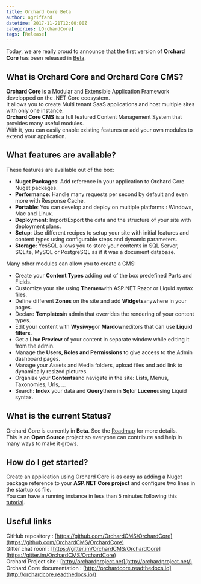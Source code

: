 ```yaml
---
title: Orchard Core Beta
author: agriffard
datetime: 2017-11-21T12:00:00Z
categories: [OrchardCore]
tags: [Release]
---
```


Today, we are really proud to announce that the first version of **Orchard Core** has been released in [Beta](https://github.com/OrchardCMS/OrchardCore/releases/tag/1.0.0-beta1).

## What is Orchard Core and Orchard Core CMS?

**Orchard Core** is a Modular and Extensible Application Framework developped on the .NET Core ecosystem.  
It allows you to create Multi tenant SaaS applications and host multiple sites with only one instance.  
**Orchard Core CMS** is a full featured Content Management System that provides many useful modules.  
With it, you can easily enable existing features or add your own modules to extend your application.

## What features are available?

These features are available out of the box:

- **Nuget Packages**: Add reference in your application to Orchard Core Nuget packages.
- **Performance**: Handle many requests per second by default and even more with Response Cache.
- **Portable**: You can develop and deploy on multiple platforms : Windows, Mac and Linux.
- **Deployment**: Import/Export the data and the structure of your site with deployment plans.
- **Setup**: Use different recipes to setup your site with initial features and content types using configurable steps and dynamic parameters.
- **Storage**: YesSQL allows you to store your contents in SQL Server, SQLite, MySQL or PostgreSQL as if it was a document database.

Many other modules can allow you to create a CMS:

- Create your **Content Types** adding out of the box predefined Parts and Fields.
- Customize your site using **Themes**with ASP.NET Razor or Liquid syntax files.
- Define different **Zones** on the site and add **Widgets**anywhere in your pages.
- Declare **Templates**in admin that overrides the rendering of your content types.
- Edit your content with **Wysiwyg**or **Mardown**editors that can use **Liquid filters**.
- Get a **Live Preview** of your content in separate window while editing it from the admin.
- Manage the **Users, Roles and Permissions** to give access to the Admin dashboard pages.
- Manage your Assets and Media folders, upload files and add link to dynamically resized pictures.
- Organize your **Contents**and navigate in the site: Lists, Menus, Taxonomies, Urls, ...
- Search: **Index** your data and **Query**them in **Sql**or **Lucene**using Liquid syntax.

## What is the current Status?

Orchard Core is currently in **Beta**. See the [Roadmap](https://github.com/OrchardCMS/OrchardCore/wiki/Roadmap) for more details.  
This is an **Open Source** project so everyone can contribute and help in many ways to make it grows.

## How do I get started?

Create an application using Orchard Core is as easy as adding a Nuget package reference to your **ASP.NET Core project** and configure two lines in the startup.cs file.  
You can have a running instance in less than 5 minutes following this [tutorial](http://www.ideliverable.com/blog/getting-started-with-orchard-core-as-a-nuget-package).

## Useful links

GitHub repository : [https://github.com/OrchardCMS/OrchardCore](https://github.com/OrchardCMS/OrchardCore)  
Gitter chat room : [https://gitter.im/OrchardCMS/OrchardCore](https://gitter.im/OrchardCMS/OrchardCore)  
Orchard Project site : [http://orchardproject.net](http://orchardproject.net/)  
Orchard Core documentation : [http://orchardcore.readthedocs.io](http://orchardcore.readthedocs.io/)
